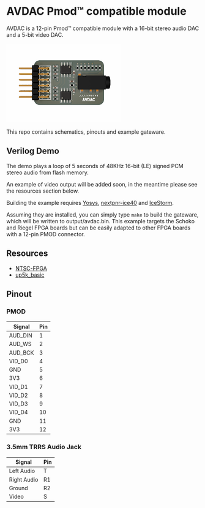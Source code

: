 # AVDAC Pmod&trade; compatible module

AVDAC is a 12-pin Pmod™ compatible module with a 16-bit stereo audio DAC and a 5-bit video DAC.

![AVDAC](https://github.com/machdyne/AVDAC/blob/388016643eea4f7693c8ceec7313cb7d4b44f4a2/avdac.png)

This repo contains schematics, pinouts and example gateware.

## Verilog Demo

The demo plays a loop of 5 seconds of 48KHz 16-bit (LE) signed PCM stereo audio from flash memory.

An example of video output will be added soon, in the meantime please see the resources section below.

Building the example requires [Yosys](https://github.com/YosysHQ/yosys), [nextpnr-ice40](https://github.com/YosysHQ/nextpnr) and [IceStorm](https://github.com/YosysHQ/icestorm).

Assuming they are installed, you can simply type `make` to build the gateware, which will be written to output/avdac.bin. This example targets the Schoko and Riegel FPGA boards but can be easily adapted to other FPGA boards with a 12-pin PMOD connector.

## Resources

 * [NTSC-FPGA](https://github.com/uXeBoy/NTSC-FPGA)
 * [up5k_basic](https://github.com/emeb/up5k_basic)

## Pinout

### PMOD

| Signal | Pin |
| ------ | --- |
| AUD\_DIN | 1 |
| AUD\_WS | 2 |
| AUD\_BCK | 3 |
| VID\_D0 | 4 |
| GND | 5 |
| 3V3 | 6 |
| VID\_D1 | 7 |
| VID\_D2 | 8 |
| VID\_D3 | 9 |
| VID\_D4 | 10 |
| GND | 11 |
| 3V3 | 12 |

### 3.5mm TRRS Audio Jack

| Signal | Pin |
| ------ | --- |
| Left Audio | T |
| Right Audio | R1 |
| Ground | R2 |
| Video | S |
